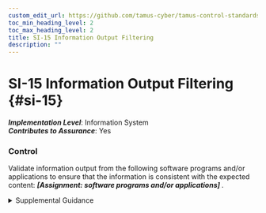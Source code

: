 ```yaml
---
custom_edit_url: https://github.com/tamus-cyber/tamus-control-standards/tree/main/content/tamus.edu/TAMUS_profile.xml
toc_min_heading_level: 2
toc_max_heading_level: 2
title: SI-15 Information Output Filtering
description: ""
---
```


# SI-15 Information Output Filtering {#si-15}

_**Implementation Level**_: Information System\
_**Contributes to Assurance**_: Yes

### Control

Validate information output from the following software programs and/or applications to ensure that the information is consistent with the expected content: <strong title="si-15_odp"> <em>[Assignment: software programs and/or applications]</em> </strong>.

<details>
  <summary>Supplemental Guidance</summary>

Certain types of attacks, including SQL injections, produce output results that are unexpected or inconsistent with the output results that would be expected from software programs or applications. Information output filtering focuses on detecting extraneous content, preventing such extraneous content from being displayed, and then alerting monitoring tools that anomalous behavior has been discovered.

</details>

